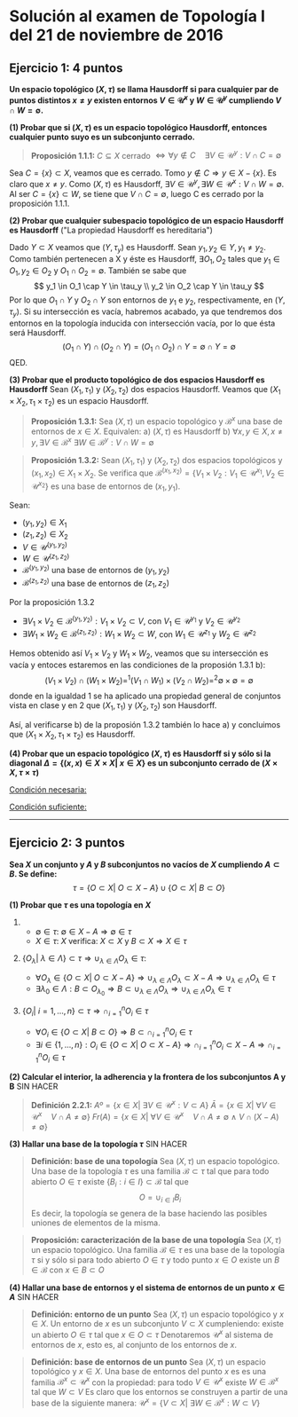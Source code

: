 # Solución al examen de Topología I del 21 de noviembre de 2016

## Ejercicio 1: 4 puntos
**Un espacio topológico $(X, \tau)$ se llama Hausdorff si para cualquier par de puntos distintos $x \neq y$ existen entornos $V \in \mathcal{U}^x$ y $W \in \mathcal{U}^y$ cumpliendo $V \cap W = \emptyset$.**

**(1) Probar que si $(X, \tau)$ es un espacio topológico Hausdorff, entonces cualquier punto suyo es un subconjunto cerrado.**

> **Proposición 1.1.1:**
$C \subseteq X$ cerrado $\Leftrightarrow \forall y \notin C \quad \exists V \in \mathcal{U}^y: V \cap C = \emptyset$

Sea $C = \{x\} \subset X$, veamos que es cerrado.
Tomo $y \notin C \Rightarrow y \in X - \{x\}$. Es claro que $x \neq y$.
Como $(X, \tau)$ es Hausdorff, $\exists V \in \mathcal{U}^y, \exists W \in \mathcal{U}^x: V \cap W = \emptyset$.
Al ser $C = \{x\} \subset W$, se tiene que $V \cap C = \emptyset$, luego C es cerrado por la proposición 1.1.1.


**(2) Probar que cualquier subespacio topológico de un espacio Hausdorff es Hausdorff** ("La propiedad Hausdorff es hereditaria")

Dado $Y \subset X$ veamos que $(Y, \tau_y)$ es Hausdorff.
Sean $y_1, y_2 \in Y, y_1 \neq y_2$. Como también pertenecen a X y éste es Hausdorff, $\exists O_1, O_2$ tales que $y_1 \in O_1, y_2 \in O_2$ y $O_1 \cap O_2 = \emptyset$.
También se sabe que
$$
y_1 \in O_1 \cap Y \in \tau_y \\
y_2 \in O_2 \cap Y \in \tau_y
$$
Por lo que $O_1 \cap Y$ y $O_2 \cap Y$ son entornos de $y_1$ e $y_2$, respectivamente, en $(Y, \tau_y)$.
Si su intersección es vacía, habremos acabado, ya que tendremos dos entornos en la topología inducida con intersección vacía, por lo que ésta será Hausdorff.
$$
(O_1 \cap Y) \cap (O_2 \cap Y) = (O_1 \cap O_2) \cap Y = \emptyset \cap Y = \emptyset
$$
QED.


**(3) Probar que el producto topológico de dos espacios Hausdorff es Hausdorff**
Sean $(X_1, \tau_1)$ y $(X_2, \tau_2)$ dos espacios Hausdorff. Veamos que $(X_1 \times X_2, \tau_1 \times \tau_2)$ es un espacio Hausdorff.

> **Proposición 1.3.1:**
Sea $(X, \tau)$ un espacio topológico y $\mathcal{B}^x$ una base de entornos de $x \in X$. Equivalen:
a)  $(X, \tau)$ es Hausdorff
b) $\forall x, y \in X, x \neq y, \exists V \in \mathcal{B}^x \ \exists W \in \mathcal{B}^y: V \cap W = \emptyset$

> **Proposición 1.3.2:**
Sean $(X_1, \tau_1)$ y $(X_2, \tau_2)$ dos espacios topológicos y $(x_1, x_2) \in X_1 \times X_2$.
Se verifica que $\mathcal{B}^{(x_1, x_2)} = \{V_1 \times V_2: V_1 \in \mathcal{U}^{x_1}, V_2 \in \mathcal{U}^{x_2}\}$ es una base de entornos de $(x_1, y_1)$.

Sean:
- $(y_1, y_2) \in X_1$
- $(z_1, z_2) \in X_2$
- $V \in \mathcal{U}^{(y_1, y_2)}$
- $W \in \mathcal{U}^{(z_1, z_2)}$
- $\mathcal{B}^{(y_1, y_2)}$ una base de entornos de $(y_1, y_2)$
- $\mathcal{B}^{(z_1, z_2)}$ una base de entornos de $(z_1, z_2)$

Por la proposición 1.3.2
- $\exists V_1 \times V_2 \in \mathcal{B}^{(y_1, y_2)}: V_1 \times V_2 \subset V$, con $V_1 \in \mathcal{U}^{y_1}$ y $V_2 \in \mathcal{U}^{y_2}$
- $\exists W_1 \times W_2 \in \mathcal{B}^{(z_1, z_2)}: W_1 \times W_2 \subset W$, con $W_1 \in \mathcal{U}^{z_1}$ y $W_2 \in \mathcal{U}^{z_2}$

Hemos obtenido así $V_1 \times V_2$ y $W_1 \times W_2$, veamos que su intersección es vacía y entoces estaremos en las condiciones de la proposión 1.3.1 b):
$$
(V_1 \times V_2) \cap (W_1 \times W_2) =^1 (V_1 \cap W_1) \times (V_2 \cap W_2) =^2 \emptyset \times \emptyset = \emptyset
$$
donde en la igualdad 1 se ha aplicado una propiedad general de conjuntos vista en clase y en 2 que $(X_1, \tau_1)$ y $(X_2, \tau_2)$ son Hausdorff.

Así, al verificarse b) de la proposión 1.3.2 también lo hace a) y concluimos que $(X_1 \times X_2, \tau_1 \times \tau_2)$ es Hausdorff.


**(4) Probar que un espacio topológico $(X, \tau)$ es Hausdorff si y sólo si la diagonal $\Delta = \{(x, x) \in X \times X \vert \ x \in X\}$ es un subconjunto cerrado de $(X \times X, \tau \times \tau)$**

<u> Condición necesaria: </u>

<u> Condición suficiente: </u>


---
## Ejercicio 2: 3 puntos
**Sea $X$ un conjunto y $A$ y $B$ subconjuntos no vacíos de $X$ cumpliendo $A \subset B$. Se define:**
$$
\tau = \{O \subset X \vert \ O \subset X - A\} \cup \{O \subset X \vert \ B \subset O\}
$$

**(1) Probar que $\tau$ es una topología en $X$**
1.  - $\emptyset \in \tau$:
      $\emptyset \in X - A \Rightarrow \emptyset \in \tau$
    - $X \in \tau$:
      $X$ verifica: $X \subset X$ y $B \subset X \Rightarrow X \in \tau$

2. $\{O_\lambda \vert \ \lambda \in \Lambda \} \subset \tau \Rightarrow \cup_{\lambda \in \Lambda}{O_\lambda} \in \tau$:
    - $\forall O_\lambda \in \{O \subset X \vert \ O \subset X - A\} \Rightarrow \cup_{\lambda \in \Lambda}{O_\lambda} \subset X - A \Rightarrow \cup_{\lambda \in \Lambda}{O_\lambda} \in \tau$
    - $\exists \lambda_0 \in \Lambda: B \subset O_{\lambda_0} \Rightarrow B \subset \cup_{\lambda \in \Lambda}{O_\lambda} \Rightarrow \cup_{\lambda \in \Lambda}{O_\lambda} \in \tau$

3.  $\{O_i \vert \ i = 1, ..., n\} \subset \tau \Rightarrow \cap_{i = 1}^{n}{O_i} \in \tau$
    - $\forall O_i \in \{O \subset X \vert \ B \subset O\} \Rightarrow B \subset \cap_{i = 1}^{n}{O_i} \in \tau$
    - $\exists i \in \{1, ..., n\}: O_i \in \{O \subset X \vert \ O \subset X - A\} \Rightarrow \cap_{i = 1}^{n}{O_i} \subset X - A \Rightarrow \cap_{i = 1}^{n}{O_i} \in \tau$

**(2) Calcular el interior, la adherencia y la frontera de los subconjuntos A y B**
SIN HACER

> **Definición 2.2.1:**
$Aº = \{x \in X \vert \ \exists V \in \mathcal{U}^x: V \subset A\}$
$\bar{A} = \{x \in X \vert \ \forall V \in \mathcal{U}^x \quad V \cap A \neq \emptyset\}$
$Fr(A) = \{x \in X \vert \ \forall V \in \mathcal{U}^x \quad V \cap A \neq \emptyset \ \wedge \ V \cap (X - A) \neq \emptyset\}$


**(3) Hallar una base de la topología $\tau$**
SIN HACER

> **Definición: base de una topología**
Sea $(X, \tau)$ un espacio topológico. Una base de la topología $\tau$ es una familia $\mathcal{B} \subset \tau$ tal que para todo abierto $O \in   \tau$ existe $\{B_i: i \in I\} \subset \mathcal{B}$ tal que
$$
O = \cup_{i \in I}{B_i}
$$
Es decir, la topología se genera de la base haciendo las posibles uniones de elementos de la misma.

> **Proposición: caracterización de la base de una topología**
Sea $(X, \tau)$ un espacio topológico. Una familia $\mathcal{B} \in \tau$ es una base de la topología $\tau$ si y sólo si para todo abierto $O \in \tau$ y todo punto $x \in O$ existe un $B \in \mathcal{B}$ con $x \in B \subset O$

**(4) Hallar una base de entornos y el sistema de entornos de un punto $x \in A$**
SIN HACER

> **Definición: entorno de un punto**
Sea $(X, \tau)$ un espacio topológico y $x\in X$. Un entorno de $x$ es un subconjunto $V \subset X$ cumpleniendo:
existe un abierto $O \in \tau$ tal que $x \in O \subset \tau$
Denotaremos $\mathcal{U}^x$ al sistema de entornos de $x$, esto es, al conjunto de los entornos de $x$.

> **Definición: base de entornos de un punto**
Sea $(X, \tau)$ un espacio topológico y $x\in X$. Una base de entornos del punto $x$ es es una familia $\mathcal{B}^x \subset \mathcal{U}^x$ con la propiedad:
para todo $V \in \mathcal{U}^x$ existe $W \in \mathcal{B}^x$ tal que $W \subset V$
Es claro que los entornos se construyen a partir de una base de la siguiente manera:
$\mathcal{U}^x = \{{V \subset X \vert \ \exists W \in \mathcal{B}^x: W \subset V\}}$
